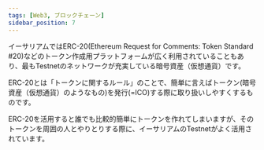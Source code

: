 ```yaml
---
tags: [Web3, ブロックチェーン]
sidebar_position: 7
---
```


イーサリアムではERC-20(Ethereum Request for Comments: Token Standard #20)などのトークン作成用プラットフォームが広く利用されていることもあり、最もTestnetのネットワークが充実している暗号資産（仮想通貨）です。

ERC-20とは「トークンに関するルール」のことで、簡単に言えばトークン(暗号資産（仮想通貨）のようなもの)を発行(=ICO)する際に取り扱いしやすくするものです。

ERC-20を活用すると誰でも比較的簡単にトークンを作れてしまいますが、そのトークンを周囲の人とやりとりする際に、イーサリアムのTestnetがよく活用されています。
